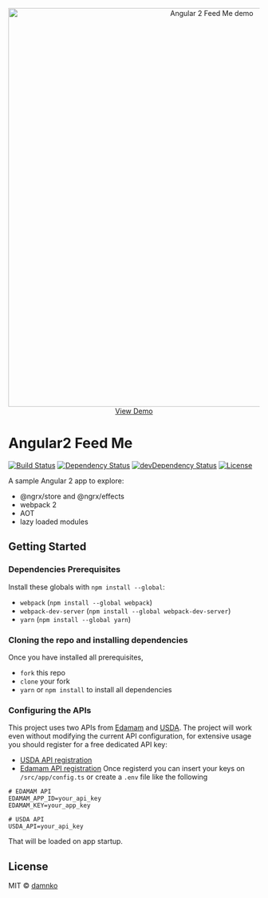 <p align="center">
  <a href="https://angular2-feed-me.firebaseapp.com/" target="_blank">
    <img src="https://angular2-feed-me.firebaseapp.com/assets/img/preview.gif" alt="Angular 2 Feed Me demo" width="800"/>
  </a>
  <a href="https://angular2-feed-me.firebaseapp.com/" target="_blank">
    View Demo
  </a>
</p>

# Angular2 Feed Me
[![Build Status][build-badge]][build-link]
[![Dependency Status][dependency-badge]][dependency-link]
[![devDependency Status][devDependency-badge]][devDependency-link]
[![License][licence-badge]]()

A sample Angular 2 app to explore:
* @ngrx/store and @ngrx/effects
* webpack 2
* AOT
* lazy loaded modules
 
## Getting Started 
### Dependencies Prerequisites
Install these globals with `npm install --global`:
* `webpack` (`npm install --global webpack`)
* `webpack-dev-server` (`npm install --global webpack-dev-server`)
* `yarn` (`npm install --global yarn`)

### Cloning the repo and installing dependencies
Once you have installed all prerequisites,
* `fork` this repo
* `clone` your fork
* `yarn` or `npm install` to install all dependencies

### Configuring the APIs
This project uses two APIs from [Edamam](https://www.edamam.com/) and [USDA](https://ndb.nal.usda.gov/ndb/).
The project will work even without modifying the current API configuration, for extensive usage you should register for a free dedicated API key:
* [USDA API registration](https://api.data.gov/signup/)
* [Edamam API registration](https://developer.edamam.com/edamam-recipe-api)
Once registerd you can insert your keys on `/src/app/config.ts` or create a `.env` file like the following
```
# EDAMAM API
EDAMAM_APP_ID=your_api_key
EDAMAM_KEY=your_app_key

# USDA API
USDA_API=your_api_key
```
That will be loaded on app startup.

## License
MIT © [damnko](https://github.com/damnko)

[build-badge]: https://travis-ci.org/damnko/angular2-feed-me.png?branch=master
[build-link]: https://travis-ci.org/damnko/angular2-feed-me
[dependency-badge]: https://david-dm.org/damnko/angular2-feed-me/status.svg?style=flat-square
[dependency-link]: https://david-dm.org/damnko/angular2-feed-me
[devDependency-badge]: https://david-dm.org/damnko/angular2-feed-me/dev-status.svg?style=flat-square
[devDependency-link]: https://david-dm.org/damnko/angular2-feed-me
[licence-badge]: https://img.shields.io/npm/l/express.svg